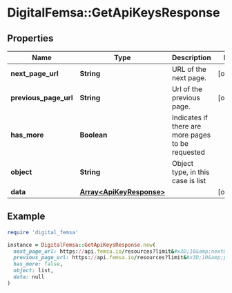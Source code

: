 # DigitalFemsa::GetApiKeysResponse

## Properties

| Name | Type | Description | Notes |
| ---- | ---- | ----------- | ----- |
| **next_page_url** | **String** | URL of the next page. | [optional] |
| **previous_page_url** | **String** | Url of the previous page. | [optional] |
| **has_more** | **Boolean** | Indicates if there are more pages to be requested |  |
| **object** | **String** | Object type, in this case is list |  |
| **data** | [**Array&lt;ApiKeyResponse&gt;**](ApiKeyResponse.md) |  | [optional] |

## Example

```ruby
require 'digital_femsa'

instance = DigitalFemsa::GetApiKeysResponse.new(
  next_page_url: https://api.femsa.io/resources?limit&#x3D;10&amp;next&#x3D;chrg_1,
  previous_page_url: https://api.femsa.io/resources?limit&#x3D;10&amp;previous&#x3D;chrg_1,
  has_more: false,
  object: list,
  data: null
)
```

